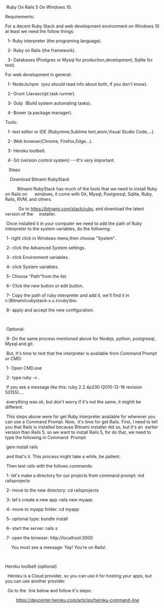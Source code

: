 
 
 Ruby On Rails 5 On Windows 10.

Requirements:

For a decent Ruby Stack and web development environment on Windows 10 at least we need the follow things:

  1- Ruby interpreter (the programing language).

  2- Ruby on Rails (the framework).

  3- Databases (Postgres or Mysql for production,development, Sqlite for test).

For web development in general:

  1- NodeJs/npm  (you should read info about both, if you don't know).

  2- Grunt (Javascript task runner).

  3- Gulp  (Build system automating tasks).

  4- Bower (a package manager).

Tools:

  1- text editor or IDE (Rubymine,Sublime text,atom,Visual Studio Code,...).

  2- Web browser(Chrome, Firefox,Edge...).

  3- Heroku toolbelt.

  4- Git (version control system) ---It's very important.

   Steps

    Download Bitnami RubyStack 

          Bitnami RubyStack has much of the tools that we need to install Ruby on Rails on      windows, it come with Git, Mysql, Postgresql, Sqlite, Ruby, Rails, RVM, and others.

           Go to https://bitnami.com/stack/ruby, and download the latest version of the     installer.

 Once installed it in your computer we need to add the path of Ruby interpreter to the system variables, do the following:

 1- right click in Windows menu,then choose "System".

 2- click the Advanced System settings.

 3- click Environment variables.

 4- click System variables.

 5- Choose "Path"from the list.

 6- Click the new button or edit button.

 7- Copy the path of ruby interpreter and add it, we'll find it in c:\Bitnami\rubystack-x.x.x\ruby\bin.

 8- apply and accept the new configuration.

 

 Optional:

 9- Do the same process mentioned above for Nodejs, python, postgresql, Mysql and git.

 But, It's time to test that the interpreter is available from Command Prompt or CMD:

 1- Open CMD.exe

 2- type ruby -v .

 if you see a message like this: ruby 2.2.4p230 (2015-12-16 revision 53155).... 

 everything was ok, but don't worry if it's not the same, it mightt be different.

 This steps above were for get Ruby interpreter available for wherever you can use a Command Prompt. Now,  it's time for get Rails. First, I need to tell you that Rails is installed because Bitnami installer did so, but it's an  earlier version than Rails 5, so we want to install Rails 5, for do that, we need to type the following in Command  Prompt:

 gem install rails 

 and that's it. This process might take a while, be patient. 

 Then test rails with the follows commands:

 1- let's make a directory for our projects from command prompt: md railsprojects

 2- move to the new directory: cd railsprojects

 3- let's create a new app: rails new myapp

 4- move to myapp folder: cd myapp

 5- optional type: bundle install

 6- start the server: rails s

 7- open the browser: http://localhost:3000

     You must see a meesage: Yay! You’re on Rails!.

 

Heroku toolbelt (optional)

  Heroku is a Cloud provider, so you can use it for hosting your apps, but you can use another provider.

  Go to the  link below and follow it's steps:

         https://devcenter.heroku.com/articles/heroku-command-line
 
 
